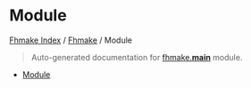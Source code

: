 # Module

[Fhmake Index](../README.md#fhmake-index) / [Fhmake](./index.md#fhmake) / Module

> Auto-generated documentation for [fhmake.__main__](../../../fhmake/__main__.py) module.
- [Module](#module)
